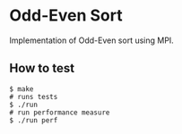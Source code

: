 # Odd-Even Sort

Implementation of Odd-Even sort using MPI.

## How to test

```
$ make
# runs tests
$ ./run
# run performance measure
$ ./run perf
```

